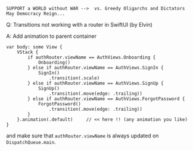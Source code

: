 ```
SUPPORT a WORLD without WAR -->  vs. Greedy Oligarchs and Dictators
May Democracy Reign... 
```

Q: Transitions not working with a router in SwiftUI (by Elvin)

A: Add animation to parent container

```
var body: some View {
    VStack {
        if authRouter.viewName == AuthViews.Onboarding {
            Onboarding()
        } else if authRouter.viewName == AuthViews.SignIn {
            SignIn()
                .transition(.scale)
        } else if authRouter.viewName == AuthViews.SignUp {
            SignUp()
                .transition(.move(edge: .trailing))
        } else if authRouter.viewName == AuthViews.ForgotPassword {
            ForgotPassword()
                .transition(.move(edge: .trailing))
        }
    }.animation(.default)     // << here !! (any animation you like)
}
```

and make sure that `authRouter.viewName` is always updated on `DispatchQueue.main`.
